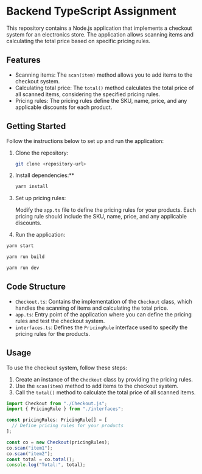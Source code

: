 # Backend TypeScript Assignment

This repository contains a Node.js application that implements a checkout system for an electronics store. The application allows scanning items and calculating the total price based on specific pricing rules.

## Features

- Scanning items: The `scan(item)` method allows you to add items to the checkout system.
- Calculating total price: The `total()` method calculates the total price of all scanned items, considering the specified pricing rules.
- Pricing rules: The pricing rules define the SKU, name, price, and any applicable discounts for each product.

## Getting Started

Follow the instructions below to set up and run the application:

1. Clone the repository:

   ```bash
   git clone <repository-url>
   ```

2. Install dependencies:\*\*

   ```bash
   yarn install
   ```

3. Set up pricing rules:

   Modify the `app.ts` file to define the pricing rules for your products. Each pricing rule should include the SKU, name, price, and any applicable discounts.

4. Run the application:

```bash
yarn start
```

```bash
yarn run build
```

```bash
yarn run dev
```

## Code Structure

- `Checkout.ts`: Contains the implementation of the `Checkout` class, which handles the scanning of items and calculating the total price.
- `app.ts`: Entry point of the application where you can define the pricing rules and test the checkout system.
- `interfaces.ts`: Defines the `PricingRule` interface used to specify the pricing rules for the products.

## Usage

To use the checkout system, follow these steps:

1. Create an instance of the `Checkout` class by providing the pricing rules.
2. Use the `scan(item)` method to add items to the checkout system.
3. Call the `total()` method to calculate the total price of all scanned items.

```typescript
import Checkout from "./Checkout.js";
import { PricingRule } from "./interfaces";

const pricingRules: PricingRule[] = [
  // Define pricing rules for your products
];

const co = new Checkout(pricingRules);
co.scan("item1");
co.scan("item2");
const total = co.total();
console.log("Total:", total);
```
